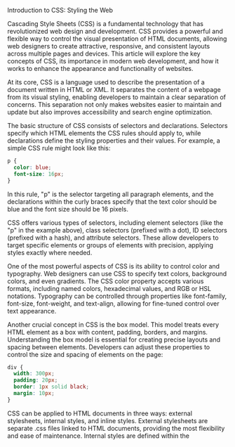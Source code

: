 Introduction to CSS: Styling the Web

Cascading Style Sheets (CSS) is a fundamental technology that has revolutionized web design and development. CSS provides a powerful and flexible way to control the visual presentation of HTML documents, allowing web designers to create attractive, responsive, and consistent layouts across multiple pages and devices. This article will explore the key concepts of CSS, its importance in modern web development, and how it works to enhance the appearance and functionality of websites.

At its core, CSS is a language used to describe the presentation of a document written in HTML or XML. It separates the content of a webpage from its visual styling, enabling developers to maintain a clear separation of concerns. This separation not only makes websites easier to maintain and update but also improves accessibility and search engine optimization.

The basic structure of CSS consists of selectors and declarations. Selectors specify which HTML elements the CSS rules should apply to, while declarations define the styling properties and their values. For example, a simple CSS rule might look like this:

```css
p {
  color: blue;
  font-size: 16px;
}
```

In this rule, "p" is the selector targeting all paragraph elements, and the declarations within the curly braces specify that the text color should be blue and the font size should be 16 pixels.

CSS offers various types of selectors, including element selectors (like the "p" in the example above), class selectors (prefixed with a dot), ID selectors (prefixed with a hash), and attribute selectors. These allow developers to target specific elements or groups of elements with precision, applying styles exactly where needed.

One of the most powerful aspects of CSS is its ability to control color and typography. Web designers can use CSS to specify text colors, background colors, and even gradients. The CSS color property accepts various formats, including named colors, hexadecimal values, and RGB or HSL notations. Typography can be controlled through properties like font-family, font-size, font-weight, and text-align, allowing for fine-tuned control over text appearance.

Another crucial concept in CSS is the box model. This model treats every HTML element as a box with content, padding, borders, and margins. Understanding the box model is essential for creating precise layouts and spacing between elements. Developers can adjust these properties to control the size and spacing of elements on the page:

```css
div {
  width: 300px;
  padding: 20px;
  border: 1px solid black;
  margin: 10px;
}
```

CSS can be applied to HTML documents in three ways: external stylesheets, internal styles, and inline styles. External stylesheets are separate .css files linked to HTML documents, providing the most flexibility and ease of maintenance. Internal styles are defined within the <style> tag in the HTML document's head section. Inline styles are applied directly to individual HTML elements using the style attribute, though this method is generally discouraged for larger projects due to its lack of reusability.

As web design has evolved, CSS has grown to include more advanced features. Modern CSS supports responsive design techniques, allowing websites to adapt their layout and styling based on the user's device or screen size. Media queries, flexbox, and grid layouts are powerful CSS features that enable developers to create fluid and responsive designs.

CSS also plays a crucial role in creating engaging user interfaces. With CSS transitions and animations, developers can add subtle motion and interactivity to web pages, enhancing the user experience without relying on JavaScript for every interaction.

In conclusion, CSS is an indispensable tool in modern web development. It provides the means to create visually appealing, responsive, and user-friendly websites while maintaining a clear separation between content and presentation. As the web continues to evolve, CSS remains at the forefront of web design, constantly expanding its capabilities to meet the demands of today's diverse digital landscape. Whether you're a beginner just starting to explore web development or an experienced designer looking to refine your skills, understanding and mastering CSS is essential for creating compelling and effective web experiences.